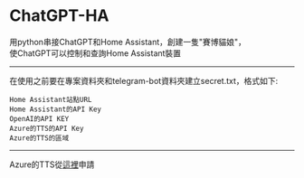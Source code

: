 # ChatGPT-HA
用python串接ChatGPT和Home Assistant，創建一隻"賽博貓娘"，  
使ChatGPT可以控制和查詢Home Assistant裝置  

---
在使用之前要在專案資料夾和telegram-bot資料夾建立secret.txt，格式如下:
```
Home Assistant站點URL
Home Assistant的API Key
OpenAI的API KEY
Azure的TTS的API Key
Azure的TTS的區域
```

---
Azure的TTS從[這裡](https://portal.azure.com/#create/Microsoft.CognitiveServicesSpeechServices)申請
